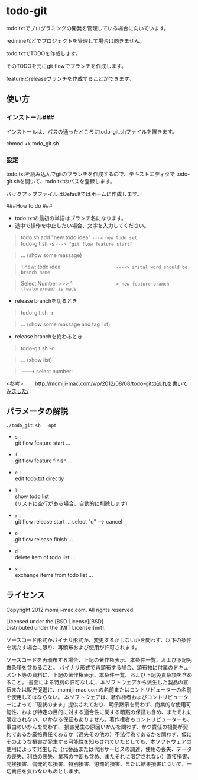 todo-git
======================
todo.txtでプログラミングの開発を管理している場合に向いています。　　

redmineなどでプロジェクトを管理して場合は向きません。

todo.txtでTODOを作成します。　　

そのTODOを元にgit flowでブランチを作成します。

featureとreleaseブランチを作成することができます。

使い方
------
### インストール###
インストールは、パスの通ったところにtodo-git.shファイルを置きます。  

chmod +x todo_git.sh  



### 設定 ###
todo.txtを読み込んでgitのブランチを作成するので、テキストエディタで
todo-git.shを開いて、todo.txtのパスを登録します。

バックアップファイルはDefaultではホームに作成します。

###How to do ###

+ todo.txtの最初の単語はブランチ名になります。
+ 途中で操作を中止したい場合、文字を入力してください。

>todo.sh add "new todo idea"   `---> new todo set`    
>todo-git.sh -s                         `---> "git flow feature start"` 

>...  (show some massage)

>1.new: todo idea`                     ----> inital word should be branch name`

>Select Number >>> 1 `            ----> new feature branch (feature/new) is made`

+ release branchを切るとき

>todo-git.sh -r

>... (show some massage and tag list)

+ release branchを終わるとき

>todo-git.sh -o

>... (show list)

>---> select number:

<参考>　　
http://momiji-mac.com/wp/2012/08/08/todo-gitの流れを書いてみました/


パラメータの解説
----------------

    ./todo_git.sh  -opt


+   `s` :  
    git flow feature start ...

+   `f` :  
    git flow feature finish ...

+   `e` :  
    edit todo.txt directly

+   `l` :  
    show todo list  
(リストに空行がある場合、自動的に削除します)　　

+   `r` :  
    git flow release start ... 
    select "q" --> cancel

+   `o` :  
    git flow release finish ...

+   `d` :  
    delete item of todo list ...

+   `x` :  
    exchange items from todo list ...


ライセンス
----------
Copyright 2012 momiji-mac.com. All rights reserved.

Licensed under the [BSD License][BSD]  
Distributed under the [MIT License][mit].  

ソースコード形式かバイナリ形式か、変更するかしないかを問わず、以下の条件を満たす場合に限り、再頒布および使用が許可されます。

ソースコードを再頒布する場合、上記の著作権表示、本条件一覧、および下記免責条項を含めること。
バイナリ形式で再頒布する場合、頒布物に付属のドキュメント等の資料に、上記の著作権表示、本条件一覧、および下記免責条項を含めること。
書面による特別の許可なしに、本ソフトウェアから派生した製品の宣伝または販売促進に、momiji-mac.comの名前またはコントリビューターの名前を使用してはならない。
本ソフトウェアは、著作権者およびコントリビューターによって「現状のまま」提供されており、明示黙示を問わず、商業的な使用可能性、および特定の目的に対する適合性に関する暗黙の保証も含め、またそれに限定されない、いかなる保証もありません。著作権者もコントリビューターも、事由のいかんを問わず、 損害発生の原因いかんを問わず、かつ責任の根拠が契約であるか厳格責任であるか（過失その他の）不法行為であるかを問わず、仮にそのような損害が発生する可能性を知らされていたとしても、本ソフトウェアの使用によって発生した（代替品または代用サービスの調達、使用の喪失、データの喪失、利益の喪失、業務の中断も含め、またそれに限定されない）直接損害、間接損害、偶発的な損害、特別損害、懲罰的損害、または結果損害について、一切責任を負わないものとします。